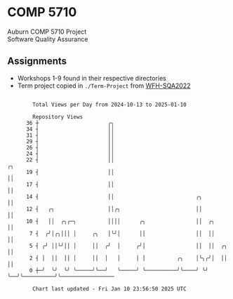 # COMP 5710
Auburn COMP 5710 Project  
Software Quality Assurance

## Assignments
- Workshops 1-9 found in their respective directories
- Term project copied in `./Term-Project` from [WFH-SQA2022](https://github.com/wumphlett/WFH-SQA2022-AUBURN)

```

        Total Views per Day from 2024-10-13 to 2025-01-10

        Repository Views
      36 ┼                      ╭╮
      34 ┤                      ││
      31 ┤                      ││
      29 ┤                      ││
      26 ┤                      ││
      24 ┤                      ││
      22 ┤                      ││                                              ╭╮
      19 ┤                      ││                                              ││
      17 ┤                      ││                                              ││
      14 ┤                      ││                          ╭╮                  ││
      12 ┤   ╭╮                 ││╭╮                        ││                  ││
      10 ┤   ││  ╭╮╭─╮          ││││      ╭╮                ││  ╭╮              ││
       7 ┤  ╭╯│╭╮│││ │     ╭╮   │╰╯│      ││                ││  ││              ││
       5 ┤ ╭╯ ││╰╯││ │     ││  ╭╯  │     ╭╯│                ││  ││  ╭╮          ││
       2 ┤ │  ││  ││ │     ││  │   │     │ │          ╭╮    │╰╮╭╯│  ││          ││
       0 ┼─╯  ╰╯  ╰╯ ╰─────╯╰──╯   ╰─────╯ ╰──────────╯╰────╯ ╰╯ ╰──╯╰──────────╯╰─────────────────

        Chart last updated - Fri Jan 10 23:56:50 2025 UTC
        
```
